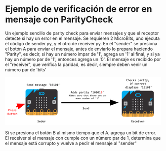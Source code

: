 # Ejemplo de verificación de error en mensaje con ParityCheck

Un ejemplo sencillo de parity check para enviar mensajes y que el receptor detecte si hay un error en el mensaje.  Se requieren 2 MicroBits, uno ejecuta el código de sender.py, y el otro de receiver.py.  En el "sender" se presiona el botón A para enviar el mensaje, antes de enviarlo lo prepara haciendo "Parity", es decir, si hay un número impar de '1', agrega un '1' al final, y si ya hay un número par de '1', entonces agrega un '0'. El mensaje es recibido por el "receiver", que verifica la paridad, es decir, siempre deben venir un número par de 'bits'

![Sender-Receiver](https://github.com/tomasdecamino/CS_TOLIS/blob/main/ParityMicroBit/microbit%20parity1.png)

Si se presiona el botón B al mismo tiempo que el A, agrega un bit de error.  El receiver si el mensaje con cumple con un número par de 1, determina que el mensaje está corrupto y vuelve a pedir el mensaje al "sender"

